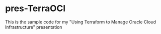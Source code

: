 # pres-TerraOCI
This is the sample code for my "Using Terraform to Manage Oracle Cloud Infrastructure" presentation
